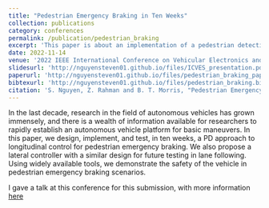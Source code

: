 ```yaml
---
title: "Pedestrian Emergency Braking in Ten Weeks"
collection: publications
category: conferences
permalink: /publication/pedestrian_braking
excerpt: 'This paper is about an implementation of a pedestrian detection and braking scheme I applied to an autonomous vehicle during an NSF REU at UNLV.'
date: 2022-11-14
venue: '2022 IEEE International Conference on Vehicular Electronics and Safety'
slidesurl: 'http://nguyensteven01.github.io/files/ICVES_presentation.pdf'
paperurl: 'http://nguyensteven01.github.io/files/pedestrian_braking_paper.pdf'
bibtexurl: 'http://nguyensteven01.github.io/files/pedestrian_braking.bib'
citation: 'S. Nguyen, Z. Rahman and B. T. Morris, "Pedestrian Emergency Braking in Ten Weeks," 2022 IEEE International Conference on Vehicular Electronics and Safety (ICVES), Bogota, Colombia, 2022, pp. 1-6, doi: 10.1109/ICVES56941.2022.9987182'
---
```


In the last decade, research in the field of autonomous vehicles has grown immensely, and there is a wealth of information available for researchers to rapidly establish an autonomous vehicle platform for basic maneuvers. In this paper, we design, implement, and test, in ten weeks, a PD approach to longitudinal control for pedestrian emergency braking. We also propose a lateral controller with a similar design for future testing in lane following. Using widely available tools, we demonstrate the safety of the vehicle in pedestrian emergency braking scenarios.

I gave a talk at this conference for this submission, with more information [here](https://nguyensteven01.github.io/talks/2022-ICVES)